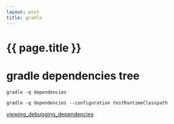 ```yaml
---
layout: post
title: gradle
---
```

{{ page.title }}
=============

# gradle dependencies tree

`gradle -q dependencies`

`gradle -q dependencies --configuration testRuntimeClasspath`

[viewing_debugging_dependencies](viewing_debugging_dependencies)

